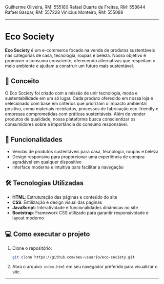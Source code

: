 Guilherme Oliveira, RM: 555180
Rafael Duarte de Freitas, RM: 558644
Rafael Gaspar, RM: 557228
Vinicius Monteiro, RM: 555088

---

# Eco Society

**Eco Society** é um e-commerce focado na venda de produtos sustentáveis nas categorias de casa, tecnologia, roupas e beleza. Nosso objetivo é promover o consumo consciente, oferecendo alternativas que respeitam o meio ambiente e ajudam a construir um futuro mais sustentável.

## 🌿 **Conceito**

O Eco Society foi criado com a missão de unir tecnologia, moda e sustentabilidade em um só lugar. Cada produto oferecido em nossa loja é selecionado com base em critérios que priorizam o impacto ambiental positivo, como materiais reciclados, processos de fabricação eco-friendly e empresas comprometidas com práticas sustentáveis. Além de vender produtos de qualidade, nossa plataforma busca conscientizar os consumidores sobre a importância do consumo responsável.

## 🚀 **Funcionalidades**

- Vendas de produtos sustentáveis para casa, tecnologia, roupas e beleza
- Design responsivo para proporcionar uma experiência de compra agradável em qualquer dispositivo
- Interface moderna e intuitiva para facilitar a navegação

## 🛠️ **Tecnologias Utilizadas**

- **HTML**: Estruturação das páginas e conteúdo do site
- **CSS**: Estilização e design visual das páginas
- **JavaScript**: Interatividade e funcionalidades dinâmicas no site
- **Bootstrap**: Framework CSS utilizado para garantir responsividade e layout moderno

## 💻 **Como executar o projeto**

1. Clone o repositório:
   ```bash
   git clone https://github.com/seu-usuario/eco-society.git
   ```
2. Abra o arquivo `index.html` em seu navegador preferido para visualizar o site.

---


